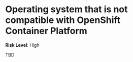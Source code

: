 # Operating system that is not compatible with OpenShift Container Platform

**Risk Level**: High

TBD
